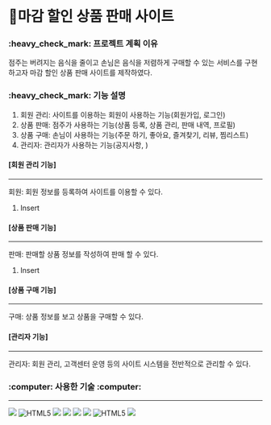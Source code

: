 # :purse:마감 할인 상품 판매 사이트 

<h3> :heavy_check_mark: 프로젝트 계획 이유</h3>

점주는 버려지는 음식을 줄이고 손님은 음식을 저렴하게 구매할 수 있는 서비스를 구현하고자 마감 할인 상품 판매 사이트를 제작하였다.

<h3> :heavy_check_mark: 기능 설명 </h3>

  1. 회원 관리: 사이트를 이용하는 회원이 사용하는 기능(회원가입, 로그인)
  2. 상품 판매: 점주가 사용하는 기능(상품 등록, 상품 관리, 판매 내역, 프로필)
  3. 상품 구매: 손님이 사용하는 기능(주문 하기, 좋아요, 즐겨찾기, 리뷰, 찜리스트)
  4. 관리자: 관리자가 사용하는 기능(공지사항, )

<h4> [회원 관리 기능] </h4>     

---
회원: 회원 정보를 등록하여 사이트를 이용할 수 있다.
1. Insert

<h4> [상품 판매 기능] </h4>     

---
판매: 판매할 상품 정보를 작성하여 판매 할 수 있다.
1. Insert

<h4> [상품 구매 기능] </h4>     

---
구매: 상품 정보를 보고 상품을 구매할 수 있다.
  
  
  
<h4> [관리자 기능] </h4>     

---
관리자: 회원 관리, 고객센터 운영 등의 사이트 시스템을 전반적으로 관리할 수 있다.
  
  
  
  
  
<h3> :computer: 사용한 기술 :computer: </h3>

---
 <img src="https://img.shields.io/badge/Visual Studio Code-007ACC?style=flat&logo=Visual Studio Code&logoColor=white"> <img alt="HTML5" src ="https://img.shields.io/badge/HTML5-E34F26.svg?&style=flat&logo=HTML5&logoColor=white"/> <img src="https://img.shields.io/badge/CSS3-1572B6?style=flat&logo=css3&logoColor=white"/> <img src="https://img.shields.io/badge/JavaScript-F7DF1E?style=flat&logo=JavaScript&logoColor=white"> <img src="https://img.shields.io/badge/Oracle-F80000?style=flat&logo=Oracle&logoColor=white"> <img src="https://img.shields.io/badge/Spring-6DB33F?style=flat&logo=Spring&logoColor=white"> <img alt="HTML5" src ="https://img.shields.io/badge/Thymeleaf-005F0F.svg?&style=flat&logo=Thymeleaf&logoColor=white"/> <img src="https://img.shields.io/badge/github-181717?style=flat&logo=github&logoColor=white">
